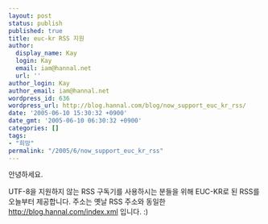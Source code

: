 ```yaml
---
layout: post
status: publish
published: true
title: euc-kr RSS 지원
author:
  display_name: Kay
  login: Kay
  email: iam@hannal.net
  url: ''
author_login: Kay
author_email: iam@hannal.net
wordpress_id: 636
wordpress_url: http://blog.hannal.com/blog/now_support_euc_kr_rss/
date: '2005-06-10 15:30:32 +0900'
date_gmt: '2005-06-10 06:30:32 +0900'
categories: []
tags:
- "희망"
permalink: "/2005/6/now_support_euc_kr_rss"
---
```

<p>안녕하세요.</p>
<p>UTF-8을 지원하지 않는 RSS 구독기를 사용하시는 분들을 위해 EUC-KR로 된 RSS를 오늘부터 제공합니다. 주소는 옛날 RSS 주소와 동일한 <a href="http://blog.hannal.com/index.xml">http://blog.hannal.com/index.xml</a> 입니다. :)</p>
